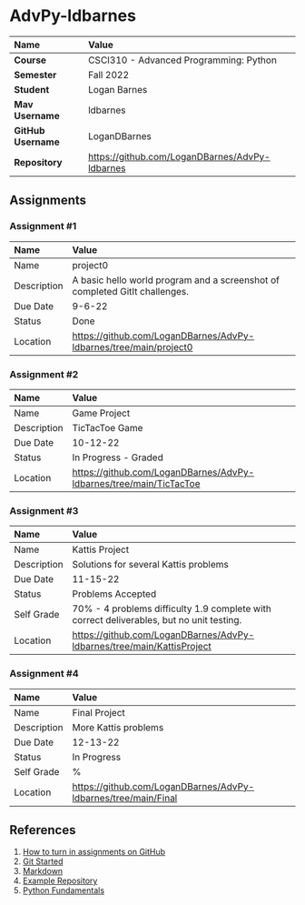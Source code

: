 # AdvPy-ldbarnes

| Name | Value |
|:---|:---|
| **Course** | CSCI310 - Advanced Programming: Python |
| **Semester** | Fall 2022 |
| **Student** | Logan Barnes |
| **Mav Username** | ldbarnes |
| **GitHub Username** | LoganDBarnes |
| **Repository** | https://github.com/LoganDBarnes/AdvPy-ldbarnes |

## Assignments

### Assignment #1

| Name | Value |
| :--- | :--- |
| Name | project0 |
| Description | A basic hello world program and a screenshot of completed GitIt challenges. |
| Due Date | 9-6-22 |
| Status | Done |
| Location | https://github.com/LoganDBarnes/AdvPy-ldbarnes/tree/main/project0 |

### Assignment #2

| Name | Value |
| :--- | :--- |
| Name | Game Project |
| Description | TicTacToe Game |
| Due Date | 10-12-22 |
| Status | In Progress - Graded |
| Location | https://github.com/LoganDBarnes/AdvPy-ldbarnes/tree/main/TicTacToe |

### Assignment #3

| Name | Value |
| :--- | :--- |
| Name | Kattis Project |
| Description | Solutions for several Kattis problems |
| Due Date | 11-15-22 |
| Status | Problems Accepted |
| Self Grade | 70% - 4 problems difficulty 1.9 complete with correct deliverables, but no unit testing. |
| Location | https://github.com/LoganDBarnes/AdvPy-ldbarnes/tree/main/KattisProject |

### Assignment #4

| Name | Value |
| :--- | :--- |
| Name | Final Project |
| Description | More Kattis problems |
| Due Date | 12-13-22 |
| Status | In Progress |
| Self Grade | % |
| Location | https://github.com/LoganDBarnes/AdvPy-ldbarnes/tree/main/Final |

## References

1. [How to turn in assignments on GitHub](https://docs.google.com/document/d/16mixtVA-dePbWidBzI3JXNW4kFhRyT7XsJgL6GtGvGA/edit?usp=sharing)
2. [Git Started](https://docs.google.com/document/d/1M0YeBfFPy5YPpfX7312R9-IldjagimvEma_YhgeLPcw/edit#heading=h.ssqvh5gmotj4)
3. [Markdown](https://github.com/adam-p/markdown-here/wiki/Markdown-Cheatsheet)
4. [Example Repository](https://github.com/rambasnet/Kattis-Demos-Testing)
5. [Python Fundamentals](https://github.com/rambasnet/Python-Fundamentals)
